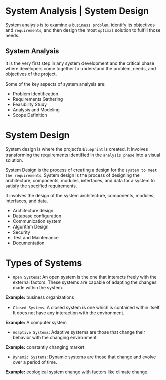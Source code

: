 # System Analysis | System Design

System analysis is to examine a `business problem`, identify its objectives and `requirements`, and then design the most `optimal` solution to fulfill those needs.

## System Analysis

It is the very first step in any system development and the critical phase where developers come together to understand the problem, needs, and objectives of the project.

Some of the key aspects of system analysis are:

- Problem Identification
- Requirements Gathering
- Feasibility Study
- Analysis and Modeling
- Scope Definition

# System Design

System design is where the project’s `blueprint` is created. It involves transforming the requirements identified in the `analysis phase` into a visual solution.

System Design is the process of creating a design for the `system to meet the requirements`. System design is the process of designing the architecture, components, modules, interfaces, and data for a system to satisfy the specified requirements. 

It involves the design of the system architecture, components, modules, interfaces, and data.

- Architecture design
- Database configuration
- Communication system
- Algorithm Design
- Security
- Test and Maintenance
- Documentation

# Types of Systems

- `Open Systems`: An open system is the one that interacts freely with the external factors. These systems are capable of adapting the changes made within the system.

**Example:** business organizations

- `Closed Systems`: A closed system is one which is contained within itself. It does not have any interaction with the environment.

**Example:** A computer system

- `Adaptive Systems`: Adaptive systems are those that change their behavior with the changing environment.

**Example:** constantly changing market.

- `Dynamic Systems`: Dynamic systems are those that change and evolve over a period of time.

**Example:** ecological system change with factors like climate change.
